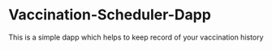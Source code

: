 # Vaccination-Scheduler-Dapp
This is a simple dapp which helps to keep record of your vaccination history
